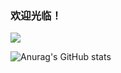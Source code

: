 ### 欢迎光临！

![](https://img.shields.io/badge/<code>-<javascript>-informational?style=flat&logo=<vscode>&logoColor=white&color=2bbc8a)

![Anurag's GitHub stats](https://github-readme-stats.vercel.app/api?username=zevino&count_private=true&show_icons=true&theme=radical)
